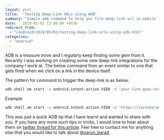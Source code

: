 ```yaml
---
layout: post
title:  "Testing Deep-Link URLs using ADB"
summary: "Simple adb command to help you fire deep-link url in mobile from your console."
date:   2019-05-02 12:00:00 +0530
redirect_from:
  - "/android/2019/05/02/testing-deep-link-urls-using-adb.html"
categories:
  - "android"
---
```


ADB is a treasure trove and I regularly keep finding some gem from it. Recently I was working on creating some new deep-link integrations for the company I work at. The below command fires an event similar to one that gets fired when we click on a link in the device itself.

The pattern for command to trigger the deep-link is as below:
```bash
adb shell am start -a android.intent.action.VIEW -d "your-link-goes-inside-these-quotes"
```

Example
```bash
adb shell am start -a android.intent.action.VIEW -d "https://varunbarad.com/blog"
```

This was just a quick ADB tip that I have learnt and wanted to share with you. If you have any more such tips or tricks, I would love to hear about them on [twitter thread for this article][twitter-thread-article]. Feel free to contact me for anything else that you would like to talk about [@varun_barad][varun-twitter].

[twitter-thread-article]: https://twitter.com/varun_barad/status/1123999186574303234
[varun-twitter]: https://twitter.com/varun_barad

